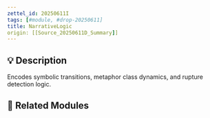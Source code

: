 ```yaml
---
zettel_id: 20250611I
tags: [#module, #drop-20250611]
title: NarrativeLogic
origin: [[Source_20250611D_Summary]]
---
```


## 💡 Description
Encodes symbolic transitions, metaphor class dynamics, and rupture detection logic.

## 🔗 Related Modules
<!-- Will be filled in during integration pass -->
